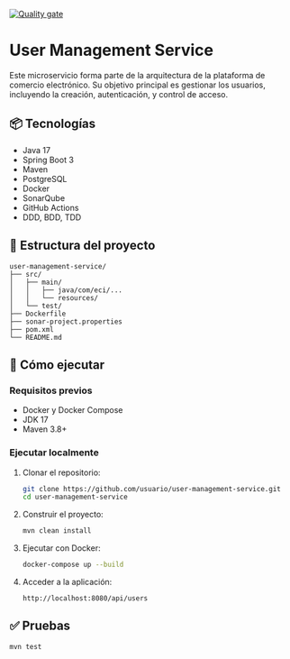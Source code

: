 [![Quality gate](https://sonarcloud.io/api/project_badges/quality_gate?project=juancamilo399_user-management-service)](https://sonarcloud.io/summary/new_code?id=juancamilo399_user-management-service)

# User Management Service

Este microservicio forma parte de la arquitectura de la plataforma de comercio electrónico. Su objetivo principal es gestionar los usuarios, incluyendo la creación, autenticación, y control de acceso.

## 📦 Tecnologías

- Java 17
- Spring Boot 3
- Maven
- PostgreSQL
- Docker
- SonarQube
- GitHub Actions
- DDD, BDD, TDD

## 📁 Estructura del proyecto

```
user-management-service/
├── src/
│   ├── main/
│   │   ├── java/com/eci/...
│   │   └── resources/
│   └── test/
├── Dockerfile
├── sonar-project.properties
├── pom.xml
└── README.md
```

## 🚀 Cómo ejecutar

### Requisitos previos

- Docker y Docker Compose
- JDK 17
- Maven 3.8+

### Ejecutar localmente

1. Clonar el repositorio:

   ```bash
   git clone https://github.com/usuario/user-management-service.git
   cd user-management-service
   ```

2. Construir el proyecto:

   ```bash
   mvn clean install
   ```

3. Ejecutar con Docker:

   ```bash
   docker-compose up --build
   ```

4. Acceder a la aplicación:

   ```
   http://localhost:8080/api/users
   ```

## ✅ Pruebas

```bash
mvn test
```
